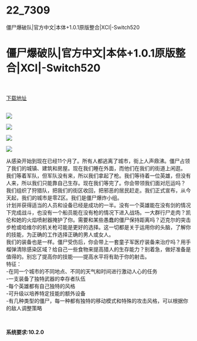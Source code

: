 # 22_7309
僵尸爆破队|官方中文|本体+1.0.1原版整合|XCI|-Switch520
# 僵尸爆破队|官方中文|本体+1.0.1原版整合|XCI|-Switch520
 <br/></br>
[下载地址](https://www.switch520.cc/article/7309 "下载地址")
<br/></br>

<p><strong><img src="https://www.switch520.cc/muke_img/upload_art_editor_20201114-1_73cbdac5b4b5503b9071e7dec9851de9.jpg"></strong></p>
<p><strong><img src="https://www.switch520.cc/muke_img/upload_art_editor_20201114-1_9946454a115049d1a765a832c6ea9db1.jpg"></strong></p>
<p><strong><img src="https://www.switch520.cc/muke_img/upload_art_editor_20201114-1_5afe4d8380242badff81aaa5f1d59f86.jpg"></strong></p>
<p><strong><img src="https://www.switch520.cc/muke_img/upload_art_editor_20201114-1_8f99f07ae8fa84885655e09ecde815a3.jpg"></strong></p>
<p>从感染开始到现在已经11个月了。所有人都逃离了城市，街上人声鼎沸。僵尸占领了我们的城镇、建筑和房屋。现在我们睡在外面，而他们在我们的街道上闲逛。<br>
我们等着军队，但军队没有来，所以我们拿起了枪。我们等待着一位英雄，但没有人来，所以我们只能靠自己生存。现在我们等完了。你会带领我们面对厄运吗？<br>
我们组织了狩猎队，把我们的街区收回，把邪恶的居民赶走。我们正式宣布，从今天起，我们的城市是零Z区。我们是僵尸爆炸小组。<br>
计划并获得适当的人员和设备已经是成功的一半。没有一个英雄能在没有剑的情况下完成战斗，也没有一个船员能在没有枪的情况下进入战场。一大群行尸走肉？凯伦和她的火焰喷射器掩护了你。需要和某些愚蠢的僵尸保持距离吗？迈克尔的突击步枪或哈维尔的机关枪可能是更好的选择。这一切都是关于运用你的头脑，了解你的技能，为正确的工作选择正确的男人或女人。<br>
我们的装备也是一样。僵尸受伤后，你会带上一套童子军医疗装备来治疗吗？用手榴弹清除感染区域？给自己一些食物来提高猎人的生存能力？别着急，做好准备是值得的。别忘了提高你的技能——提高水平将有助于你的射击。<br>
特征：<br>
-在同一个城市的不同地点、不同的天气和时间进行激动人心的任务<br>
-一支装备了独特武器的幸存者队伍<br>
-每个英雄都有自己独特的风格<br>
-可升级以培养特定技能的额外设备<br>
-有几种类型的僵尸，每一种都有独特的移动模式和特殊的攻击风格，可以根据你的敌人调整策略</p>
<p>&nbsp;</p>
<p><strong>系统要求:10.2.0</strong></p>



